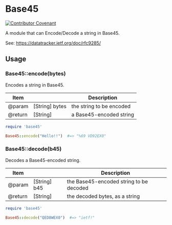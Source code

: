 Base45
======

[![Contributor Covenant](https://img.shields.io/badge/Contributor%20Covenant-2.1-4baaaa.svg)](code_of_conduct.md)

A module that can Encode/Decode a string in Base45.

See: <https://datatracker.ietf.org/doc/rfc9285/>

Usage
-----

### Base45::encode(bytes)

Encodes a string in Base45.

| Item    |                 | Description              |
| ------- | --------------- | ------------------------ |
| @param  | \[String] bytes | the string to be encoded |
| @return | \[String]       | a Base45-encoded string  |

```ruby
require 'base45'

Base45::encode("Hello!!")  #=> "%69 VD92EX0"
```

### Base45::decode(b45)

Decodes a Base45-encoded string.

| Item    |                 | Description                           |
| ------- | --------------- | ------------------------------------- |
| @param  | \[String] b45 | the Base45-encoded string to be decoded |
| @return | \[String]     | the decoded bytes, as a string          |

```ruby
require 'base45'

Base45::decode("QED8WEX0")  #=> "ietf!"
```

